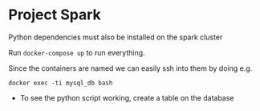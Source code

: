# Project Spark

Python dependencies must also be installed on the spark cluster

Run `docker-compose up` to run everything.

Since the containers are named we can easily ssh into them by doing e.g.

```
docker exec -ti mysql_db bash
```

* To see the python script working, create a table on the database